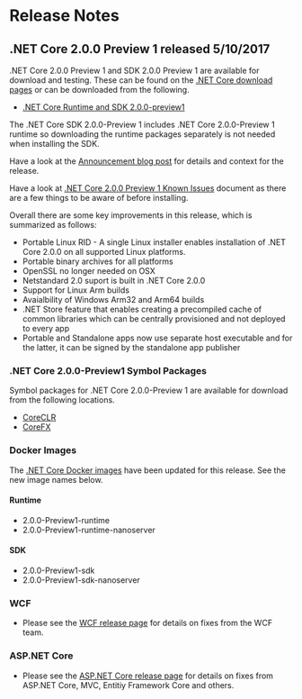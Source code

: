 # Release Notes

## .NET Core 2.0.0 Preview 1 released 5/10/2017

.NET Core 2.0.0 Preview 1 and SDK 2.0.0 Preview 1 are available for download and testing. These can be found on the [.NET Core download pages](https://www.microsoft.com/net/core/preview) or can be downloaded from the following. 
* [.NET Core Runtime and SDK 2.0.0-preview1](https://github.com/dotnet/core/blob/master/release-notes/download-archives/2.0.0-preview1-download.md)

The .NET Core SDK 2.0.0-Preview 1 includes .NET Core 2.0.0-Preview 1 runtime so downloading the runtime packages separately is not needed when installing the SDK.

Have a look at the [Announcement blog post](https://blogs.msdn.microsoft.com/dotnet/) for details and context for the release.

Have a look at [.NET Core 2.0.0 Preview 1 Known Issues](2.0.0-preview1-known-issues.md) document as there are a few things to be aware of before installing.

Overall there are some key improvements in this release, which is summarized as follows:

* Portable Linux RID - A single Linux installer enables installation of .NET Core 2.0.0 on all supported Linux platforms.
* Portable binary archives for all platforms
* OpenSSL no longer needed on OSX
* Netstandard 2.0 suport is built in .NET Core 2.0.0 
* Support for Linux Arm builds
* Avaialbility of Windows Arm32 and Arm64 builds
* .NET Store feature that enables creating a precompiled cache of common libraries which can be centrally provisioned and not deployed to every app
* Portable and Standalone apps now use separate host executable and for the latter, it can be signed by the standalone app publisher

### .NET Core 2.0.0-Preview1 Symbol Packages

Symbol packages for .NET Core 2.0.0-Preview 1 are available for download from the following locations.

* [CoreCLR](https://go.microsoft.com/fwlink/?LinkID=848978)
* [CoreFX](https://go.microsoft.com/fwlink/?LinkID=848983)

### Docker Images

The [.NET Core Docker images](https://hub.docker.com/r/microsoft/dotnet/) have been updated for this release. See the new image names below.

#### Runtime

* 2.0.0-Preview1-runtime
* 2.0.0-Preview1-runtime-nanoserver

#### SDK

* 2.0.0-Preview1-sdk
* 2.0.0-Preview1-sdk-nanoserver

### WCF

* Please see the [WCF release page](https://github.com/dotnet/wcf/releases/tag/v2.0.0-preview1) for details on fixes from the WCF team.

### ASP.NET Core

* Please see the [ASP.NET Core release page](https://github.com/aspnet/home/releases/2.0.0-preview1) for details on fixes from ASP.NET Core, MVC, Entitiy Framework Core and others.
